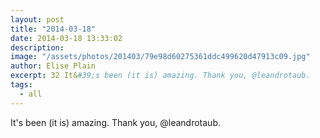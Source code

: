 ```yaml
---
layout: post
title: "2014-03-18"
date: 2014-03-18 13:33:02
description: 
image: "/assets/photos/201403/79e98d60275361ddc499620d47913c09.jpg"
author: Elise Plain
excerpt: 32 It&#39;s been (it is) amazing. Thank you, @leandrotaub.
tags: 
  - all
---
```


It&#39;s been (it is) amazing. Thank you, @leandrotaub.
<p></p>
